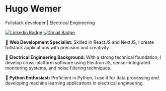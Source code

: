 # Hugo Wemer
Fullstack developer | Electrical Engineering

[![Linkedin Badge](https://img.shields.io/badge/-Hugo%20Wemer-00875f?style=flat-square&logo=Linkedin&logoColor=white&link=https://www.linkedin.com/in/hugo-wemer-961575145/?utm_source=share&utm_campaign=share_via&utm_content=profile&utm_medium=ios_app)](https://www.linkedin.com/in/hugo-wemer-961575145/?utm_source=share&utm_campaign=share_via&utm_content=profile&utm_medium=ios_app) 
[![Gmail Badge](https://img.shields.io/badge/-wemer.eng@gmail.com-00875f?style=flat-square&logo=Gmail&logoColor=white&link=mailto:wemer.eng@gmail.com)](mailto:wemer.eng@gmail.com)


🚀 **Web Development Specialist:** Skilled in ReactJS and NextJS, I create fullstack applications with precision and creativity.

🔌 **Electrical Engineering Background:** With a strong technical foundation, I develop cross-platform software using Electron JS, sensor-integrated monitoring systems, and noise filtering techniques.

🐍 **Python Enthusiast:** Proficient in Python, I use it for data processing and developing machine learning applications in electrical engineering.
